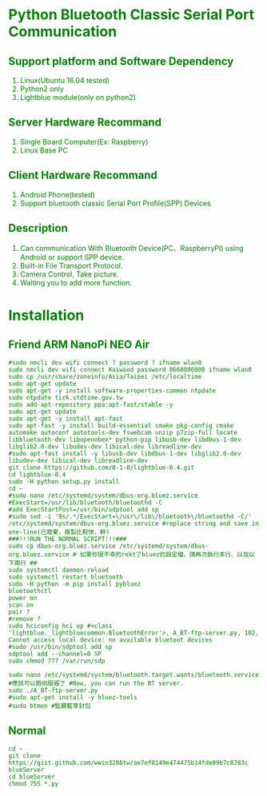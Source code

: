 # <font color="Green">Python Bluetooth Classic Serial Port Communication<font>
## Support platform and Software Dependency
1. Linux(Ubuntu 16.04 tested)
2. Python2 only
3. Lightblue module(only on python2)
## Server Hardware Recommand
1. Single Board Computer(Ex: Raspberry)
2. Linux Base PC
## Client Hardware Recommand
1. Android Phone(tested)
2. Support bluetooth classic Serial Port Profile(SPP) Devices
## Description
1. Can communication With Bluetooth Device(PC、RaspberryPI) using Android or support SPP device.
2. Built-in File Transport Protocol.
3. Camera Control, Take picture.
4. Waiting you to add more function.
# Installation
## Friend ARM NanoPi NEO Air
```bash=
#sudo nmcli dev wifi connect ? password ? ifname wlan0
sudo nmcli dev wifi connect Kaiwood password 0660006000 ifname wlan0
sudo cp /usr/share/zoneinfo/Asia/Taipei /etc/localtime
sudo apt-get update
sudo apt-get -y install software-properties-common ntpdate
sudo ntpdate tick.stdtime.gov.tw
sudo add-apt-repository ppa:apt-fast/stable -y
sudo apt-get update
sudo apt-get -y install apt-fast
sudo apt-fast -y install build-essential cmake pkg-config cmake automake autoconf autotools-dev fswebcam unzip p7zip-full locate libbluetooth-dev libopenobex* python-pip libusb-dev libdbus-1-dev libglib2.0-dev libudev-dev libical-dev libreadline-dev
#sudo apt-fast install -y libusb-dev libdbus-1-dev libglib2.0-dev libudev-dev libical-dev libreadline-dev
git clone https://github.com/0-1-0/lightblue-0.4.git
cd lightblue-0.4
sudo -H python setup.py install
cd ~
#sudo nano /etc/systemd/system/dbus-org.bluez.service
#ExecStart=/usr/lib/bluetooth/bluetoothd -C
#add ExecStartPost=/usr/bin/sdptool add sp
#sudo sed -i '9s/.*/ExecStart=\/usr\/lib\/bluetooth\/bluetoothd -C/' /etc/systemd/system/dbus-org.bluez.service #replace string and save in one-line(已廢棄，複製比較快，幹)
###!!!RUN THE NORMAL SCRIPT!!!###
sudo cp dbus-org.bluez.service /etc/systemd/system/dbus-org.bluez.service # 如果你很不幸的rekt了bluez的設定檔，請再次執行本行、以及以下兩行 ##
sudo systemctl daemon-reload
sudo systemctl restart bluetooth
sudo -H python -m pip install pybluez
bluetoothctl
power on
scan on
pair ?
#remove ?
sudo hciconfig hci up #<class 'lightblue._lightbluecommon.BluetoothError'>, A_BT-ftp-server.py, 102, Cannot access local device: no available bluetoot devices
#sudo /usr/bin/sdptool add sp
sdptool add --channel=0 SP
sudo chmod 777 /var/run/sdp

sudo nano /etc/systemd/system/bluetooth.target.wants/bluetooth.service
#應該可以跑伺服器了 #Now, you can run the BT server.
sudo ./A_BT-ftp-server.py
#sudo apt-get install -y bluez-tools 
#sudo btmon #監聽藍芽封包

```
## Normal
```bash=
cd ~
git clone https://gist.github.com/wwin3286tw/ae7ef8149e474475b14fde89b7c8783c blueServer
cd blueServer
chmod 755 *.py

```
